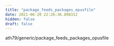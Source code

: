 ```yaml
---
title: "package_feeds_packages_opusfile"
date: 2021-06-20 22:26:36.898312
hidden: false
draft: false
---
```


ath79/generic/package_feeds_packages_opusfile

